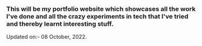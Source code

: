 ### This will be my portfolio website which showcases all the work I've done and all the crazy experiments in tech that I've tried and thereby learnt interesting stuff.

Updated on:- 08 October, 2022.
